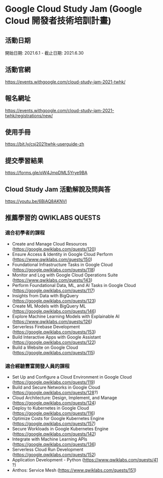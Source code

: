# Google Cloud Study Jam (Google Cloud 開發者技術培訓計畫) 


## 活動日期

開始日期: 2021.6.1 - 截止日期: 2021.6.30

## 活動官網

https://events.withgoogle.com/cloud-study-jam-2021-twhk/

## 報名網址

https://events.withgoogle.com/cloud-study-jam-2021-twhk/registrations/new/

## 使用手冊

https://bit.ly/csj2021twhk-userguide-zh

## 提交學習結果

https://forms.gle/qW4JmpDML5Yrye9BA

## Cloud Study Jam 活動解說及問與答

https://youtu.be/6BiAQ8AKNVI

## 推薦學習的 QWIKLABS QUESTS

### 適合初學者的課程

* Create and Manage Cloud Resources (https://google.qwiklabs.com/quests/120)
* Ensure Access & Identity in Google Cloud Perform (https://www.qwiklabs.com/quests/150)
* Foundational Infrastructure Tasks in Google Cloud (https://google.qwiklabs.com/quests/118)
* Monitor and Log with Google Cloud Operations Suite (https://www.qwiklabs.com/quests/143)
* Perform Foundational Data, ML, and AI Tasks in Google Cloud (https://google.qwiklabs.com/quests/117)
* Insights from Data with BigQuery (https://google.qwiklabs.com/quests/123)
* Create ML Models with BigQuery ML (https://google.qwiklabs.com/quests/146)
* Explore Machine Learning Models with Explainable AI (https://www.qwiklabs.com/quests/126)
* Serverless Firebase Development (https://google.qwiklabs.com/quests/153)
* Build Interactive Apps with Google Assistant (https://google.qwiklabs.com/quests/122)
* Build a Website on Google Cloud (https://google.qwiklabs.com/quests/115)

### 適合經驗豐富開發人員的課程

* Set Up and Configure a Cloud Environment in Google Cloud (https://google.qwiklabs.com/quests/119)
* Build and Secure Networks in Google Cloud (https://google.qwiklabs.com/quests/128?)
* Cloud Architecture: Design, Implement, and Manage (https://google.qwiklabs.com/quests/124)
* Deploy to Kubernetes in Google Cloud (https://google.qwiklabs.com/quests/116)
* Optimize Costs for Google Kubernetes Engine (https://google.qwiklabs.com/quests/157)
* Secure Workloads in Google Kubernetes Engine (https://google.qwiklabs.com/quests/142)
* Integrate with Machine Learning APIs (https://google.qwiklabs.com/quests/136)
* Serverless Cloud Run Development (https://google.qwiklabs.com/quests/152)
* Application Development - Python (https://www.qwiklabs.com/quests/41 \?)
* Anthos: Service Mesh (https://www.qwiklabs.com/quests/151)
